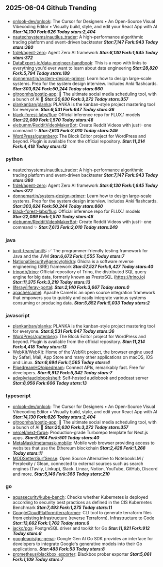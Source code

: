 ## 2025-06-04 Github Trending

### 
* [onlook-dev/onlook](https://github.com/onlook-dev/onlook): The Cursor for Designers • An Open-Source Visual Vibecoding Editor • Visually build, style, and edit your React App with AI ***Star:14,130 Fork:826 Today stars:2,404***
* [nautechsystems/nautilus_trader](https://github.com/nautechsystems/nautilus_trader): A high-performance algorithmic trading platform and event-driven backtester ***Star:7,147 Fork:943 Today stars:380***
* [frdel/agent-zero](https://github.com/frdel/agent-zero): Agent Zero AI framework ***Star:8,130 Fork:1,645 Today stars:372***
* [DataExpert-io/data-engineer-handbook](https://github.com/DataExpert-io/data-engineer-handbook): This is a repo with links to everything you'd ever want to learn about data engineering ***Star:28,820 Fork:5,794 Today stars:189***
* [donnemartin/system-design-primer](https://github.com/donnemartin/system-design-primer): Learn how to design large-scale systems. Prep for the system design interview. Includes Anki flashcards. ***Star:303,624 Fork:50,244 Today stars:860***
* [gitroomhq/postiz-app](https://github.com/gitroomhq/postiz-app): 📨 The ultimate social media scheduling tool, with a bunch of AI 🤖 ***Star:20,630 Fork:3,272 Today stars:357***
* [plankanban/planka](https://github.com/plankanban/planka): PLANKA is the kanban-style project mastering tool for everyone. ***Star:9,531 Fork:947 Today stars:36***
* [black-forest-labs/flux](https://github.com/black-forest-labs/flux): Official inference repo for FLUX.1 models ***Star:22,089 Fork:1,570 Today stars:48***
* [elebumm/RedditVideoMakerBot](https://github.com/elebumm/RedditVideoMakerBot): Create Reddit Videos with just✨ one command ✨ ***Star:7,613 Fork:2,010 Today stars:249***
* [WordPress/gutenberg](https://github.com/WordPress/gutenberg): The Block Editor project for WordPress and beyond. Plugin is available from the official repository. ***Star:11,214 Fork:4,418 Today stars:13***

### python
* [nautechsystems/nautilus_trader](https://github.com/nautechsystems/nautilus_trader): A high-performance algorithmic trading platform and event-driven backtester ***Star:7,147 Fork:943 Today stars:380***
* [frdel/agent-zero](https://github.com/frdel/agent-zero): Agent Zero AI framework ***Star:8,130 Fork:1,645 Today stars:372***
* [donnemartin/system-design-primer](https://github.com/donnemartin/system-design-primer): Learn how to design large-scale systems. Prep for the system design interview. Includes Anki flashcards. ***Star:303,624 Fork:50,244 Today stars:860***
* [black-forest-labs/flux](https://github.com/black-forest-labs/flux): Official inference repo for FLUX.1 models ***Star:22,089 Fork:1,570 Today stars:48***
* [elebumm/RedditVideoMakerBot](https://github.com/elebumm/RedditVideoMakerBot): Create Reddit Videos with just✨ one command ✨ ***Star:7,613 Fork:2,010 Today stars:249***

### java
* [junit-team/junit5](https://github.com/junit-team/junit5): ✅ The programmer-friendly testing framework for Java and the JVM ***Star:6,672 Fork:1,555 Today stars:7***
* [NationalSecurityAgency/ghidra](https://github.com/NationalSecurityAgency/ghidra): Ghidra is a software reverse engineering (SRE) framework ***Star:57,527 Fork:6,427 Today stars:40***
* [trinodb/trino](https://github.com/trinodb/trino): Official repository of Trino, the distributed SQL query engine for big data, formerly known as PrestoSQL (https://trino.io) ***Star:11,375 Fork:3,219 Today stars:13***
* [liferay/liferay-portal](https://github.com/liferay/liferay-portal):  ***Star:2,140 Fork:3,667 Today stars:0***
* [apache/camel](https://github.com/apache/camel): Apache Camel is an open source integration framework that empowers you to quickly and easily integrate various systems consuming or producing data. ***Star:5,852 Fork:5,033 Today stars:2***

### javascript
* [plankanban/planka](https://github.com/plankanban/planka): PLANKA is the kanban-style project mastering tool for everyone. ***Star:9,531 Fork:947 Today stars:36***
* [WordPress/gutenberg](https://github.com/WordPress/gutenberg): The Block Editor project for WordPress and beyond. Plugin is available from the official repository. ***Star:11,214 Fork:4,418 Today stars:13***
* [WebKit/WebKit](https://github.com/WebKit/WebKit): Home of the WebKit project, the browser engine used by Safari, Mail, App Store and many other applications on macOS, iOS and Linux. ***Star:8,694 Fork:1,565 Today stars:4***
* [PipedreamHQ/pipedream](https://github.com/PipedreamHQ/pipedream): Connect APIs, remarkably fast. Free for developers. ***Star:9,912 Fork:5,342 Today stars:7***
* [advplyr/audiobookshelf](https://github.com/advplyr/audiobookshelf): Self-hosted audiobook and podcast server ***Star:8,956 Fork:606 Today stars:13***

### typescript
* [onlook-dev/onlook](https://github.com/onlook-dev/onlook): The Cursor for Designers • An Open-Source Visual Vibecoding Editor • Visually build, style, and edit your React App with AI ***Star:14,130 Fork:826 Today stars:2,404***
* [gitroomhq/postiz-app](https://github.com/gitroomhq/postiz-app): 📨 The ultimate social media scheduling tool, with a bunch of AI 🤖 ***Star:20,630 Fork:3,272 Today stars:357***
* [vercel/next-forge](https://github.com/vercel/next-forge): Production-grade Turborepo template for Next.js apps. ***Star:5,964 Fork:501 Today stars:40***
* [MetaMask/metamask-mobile](https://github.com/MetaMask/metamask-mobile): Mobile web browser providing access to websites that use the Ethereum blockchain ***Star:2,428 Fork:1,268 Today stars:11***
* [MODSetter/SurfSense](https://github.com/MODSetter/SurfSense): Open Source Alternative to NotebookLM / Perplexity / Glean, connected to external sources such as search engines (Tavily, Linkup), Slack, Linear, Notion, YouTube, GitHub, Discord and more. ***Star:5,146 Fork:366 Today stars:210***

### go
* [aquasecurity/kube-bench](https://github.com/aquasecurity/kube-bench): Checks whether Kubernetes is deployed according to security best practices as defined in the CIS Kubernetes Benchmark ***Star:7,493 Fork:1,275 Today stars:11***
* [GoogleCloudPlatform/terraformer](https://github.com/GoogleCloudPlatform/terraformer): CLI tool to generate terraform files from existing infrastructure (reverse Terraform). Infrastructure to Code ***Star:13,662 Fork:1,762 Today stars:6***
* [jackc/pgx](https://github.com/jackc/pgx): PostgreSQL driver and toolkit for Go ***Star:11,921 Fork:912 Today stars:8***
* [googleapis/go-genai](https://github.com/googleapis/go-genai): Google Gen AI Go SDK provides an interface for developers to integrate Google's generative models into their Go applications. ***Star:483 Fork:53 Today stars:8***
* [prometheus/blackbox_exporter](https://github.com/prometheus/blackbox_exporter): Blackbox prober exporter ***Star:5,061 Fork:1,109 Today stars:7***
